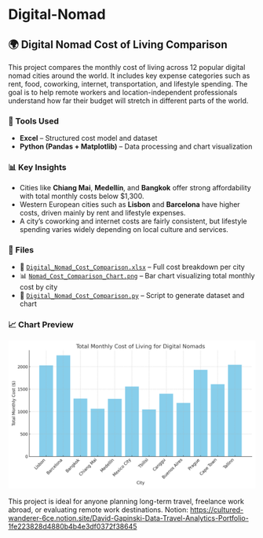 # Digital-Nomad
## 🌍 Digital Nomad Cost of Living Comparison

This project compares the monthly cost of living across 12 popular digital nomad cities around the world. It includes key expense categories such as rent, food, coworking, internet, transportation, and lifestyle spending. The goal is to help remote workers and location-independent professionals understand how far their budget will stretch in different parts of the world.

### 🔧 Tools Used
- **Excel** – Structured cost model and dataset
- **Python (Pandas + Matplotlib)** – Data processing and chart visualization

### 📊 Key Insights
- Cities like **Chiang Mai**, **Medellín**, and **Bangkok** offer strong affordability with total monthly costs below $1,300.
- Western European cities such as **Lisbon** and **Barcelona** have higher costs, driven mainly by rent and lifestyle expenses.
- A city’s coworking and internet costs are fairly consistent, but lifestyle spending varies widely depending on local culture and services.

### 📁 Files
- 📄 [`Digital_Nomad_Cost_Comparison.xlsx`](./Digital_Nomad_Cost_Comparison.xlsx) – Full cost breakdown per city
- 📊 [`Nomad_Cost_Comparison_Chart.png`](./Nomad_Cost_Comparison_Chart.png) – Bar chart visualizing total monthly cost by city
- 🐍 [`Digital_Nomad_Cost_Comparison.py`](./Digital_Nomad_Cost_Comparison.py) – Script to generate dataset and chart


### 📈 Chart Preview

![Cost Comparison Chart](./Nomad_Cost_Comparison_Chart.png)

This project is ideal for anyone planning long-term travel, freelance work abroad, or evaluating remote work destinations.
Notion: https://cultured-wanderer-6ce.notion.site/David-Gapinski-Data-Travel-Analytics-Portfolio-1fe223828d4880b4b4e3df0372f38645
